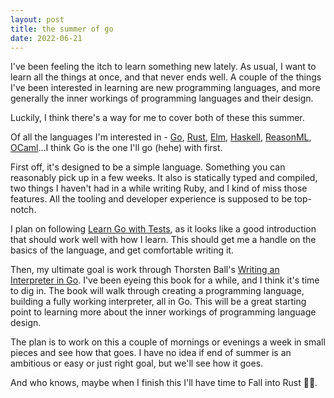 ```yaml
---
layout: post
title: the summer of go
date: 2022-06-21
---
```


I've been feeling the itch to learn something new lately. As usual, I want to
learn all the things at once, and that never ends well. A couple of the things
I've been interested in learning are new programming languages, and more
generally the inner workings of programming languages and their design.

Luckily, I think there's a way for me to cover both of these this summer.

Of all the languages I'm interested in - [Go][golang], [Rust][rust],
[Elm][elm], [Haskell][haskell], [ReasonML][resonml], [OCaml][ocaml]...I think
Go is the one I'll go (hehe) with first.

First off, it's designed to be a simple language. Something you can reasonably
pick up in a few weeks. It also is statically typed and compiled, two things I
haven't had in a while writing Ruby, and I kind of miss those features. All the
tooling and developer experience is supposed to be top-notch.

I plan on following [Learn Go with Tests][learn-go-with-tests], as it looks
like a good introduction that should work well with how I learn. This should
get me a handle on the basics of the language, and get comfortable writing it.

Then, my ultimate goal is work through Thorsten Ball's [Writing an Interpreter
in Go][interpreter-book]. I've been eyeing this book for a while, and I think
it's time to dig in. The book will walk through creating a programming
language, building a fully working interpreter, all in Go. This will be a great
starting point to learning more about the inner workings of programming
language design.

The plan is to work on this a couple of mornings or evenings a week in small
pieces and see how that goes. I have no idea if end of summer is an ambitious or
easy or just right goal, but we'll see how it goes.

And who knows, maybe when I finish this I'll have time to Fall into Rust 🍂🦞.

[golang]: https://go.dev
[rust]: https://www.rust-lang.org
[elm]: https://elm-lang.org
[haskell]: https://www.haskell.org
[resonml]: https://reasonml.github.io
[ocaml]: https://ocaml.org
[learn-go-with-tests]: https://quii.gitbook.io/learn-go-with-tests/
[interpreter-book]: https://interpreterbook.com
